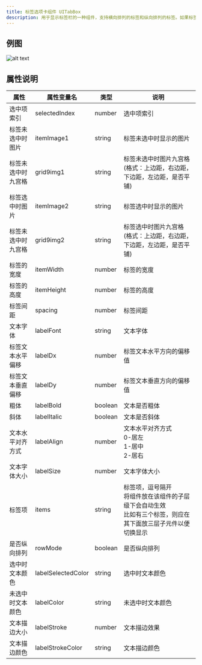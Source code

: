 ```yaml
---
title: 标签选项卡组件 UITabBox
description: 用于显示标签栏的一种组件，支持横向排列的标签和纵向排列的标签。如果标签组件中有N个标签的话，那么该组件的子对象放3个即可自动实现切换显示子对象
---
```


## 例图

![alt text](https://cdn.gcw.wiki/gcw/image/zh_hans/getting-started/13.interface/17.uitabbox/image.png)

## 属性说明

| 属性               | 属性变量名         | 类型    | 说明                                                                                                             |
| ------------------ | ------------------ | ------- | ---------------------------------------------------------------------------------------------------------------- |
| 选中项索引         | selectedIndex      | number  | 选中项索引                                                                                                       |
| 标签未选中时图片   | itemImage1         | string  | 标签未选中时显示的图片                                                                                           |
| 标签未选中时九宫格 | grid9img1          | string  | 标签未选中时图片九宫格 (格式：上边距，右边距，下边距，左边距，是否平铺)                                          |
| 标签选中时图片     | itemImage2         | string  | 标签选中时显示的图片                                                                                             |
| 标签未选中时九宫格 | grid9img2          | string  | 标签选中时图片九宫格 (格式：上边距，右边距，下边距，左边距，是否平铺)                                            |
| 标签的宽度         | itemWidth          | number  | 标签的宽度                                                                                                       |
| 标签的高度         | itemHeight         | number  | 标签的高度                                                                                                       |
| 标签间距           | spacing            | number  | 标签间距                                                                                                         |
| 文本字体           | labelFont          | string  | 文本字体                                                                                                         |
| 标签文本水平偏移   | labelDx            | number  | 标签文本水平方向的偏移值                                                                                         |
| 标签文本垂直偏移   | labelDy            | number  | 标签文本垂直方向的偏移值                                                                                         |
| 粗体               | labelBold          | boolean | 文本是否粗体                                                                                                     |
| 斜体               | labelItalic        | boolean | 文本是否斜体                                                                                                     |
| 文本水平对齐方式   | labelAlign         | number  | 文本水平对齐方式<br>0-居左<br>1-居中<br>2-居右                                                                   |
| 文本字体大小       | labelSize          | number  | 文本字体大小                                                                                                     |
| 标签项             | items              | string  | 标签项，逗号隔开<br>将组件放在该组件的子层级下会自动生效<br>比如有三个标签，则应在其下面放三层子元件以便切换显示 |
| 是否纵向排列       | rowMode            | boolean | 是否纵向排列                                                                                                     |
| 选中时文本颜色     | labelSelectedColor | string  | 选中时文本颜色                                                                                                   |
| 未选中时文本颜色   | labelColor         | string  | 未选中时文本颜色                                                                                                 |
| 文本描边大小       | labelStroke        | number  | 文本描边效果                                                                                                     |
| 文本描边颜色       | labelStrokeColor   | string  | 文本描边颜色                                                                                                     |

<!-- ## 参考-API

- API-单机版-标签选项卡组件:UITabBox
- API-网络版-标签选项卡组件:UITabBox -->
